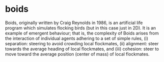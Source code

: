 # boids

Boids, originally written by Craig Reynolds in 1986, is an artificial life program which simulates
flocking birds (but in this case just in 2D). It is an example of emergent behaviour; that is, the
complexity of Boids arises from the interaction of individual agents adhering to a set of simple
rules, (i) separation: steering to avoid crowding local flockmates, (ii) alignment: steer towards
the average heading of local flockmates, and (iii) cohesion: steer to move toward the average
position (center of mass) of local flockmates.